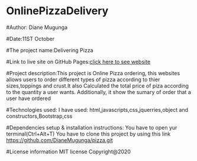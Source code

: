 # OnlinePizzaDelivery
#Author: Diane Mugunga

#Date:11ST October

#The project name:Delivering Pizza

#Link to live site on GitHub Pages:[click here to see website]( https://DianeMugunga.github.io/pizza/)

#Project description:This project is Online Pizza ordering, this websites allows users to order different types of pizza according to thier sizes,toppings and crust.It also Calculated the total price of piza according to the quantity a user wants. Additionally, it show the sumary of order that a user have ordered

#Technologies used: I have used: html,javascripts,css,jquerries,object and constructors,Bootstrap,css

#Dependencies setup & installation instructions: You have to open yur terminal(Ctrl+Alt+T) You have to clone this project by using this link https://github.com/DianeMugunga/pizza.git

#License information MIT license Copyright@2020
